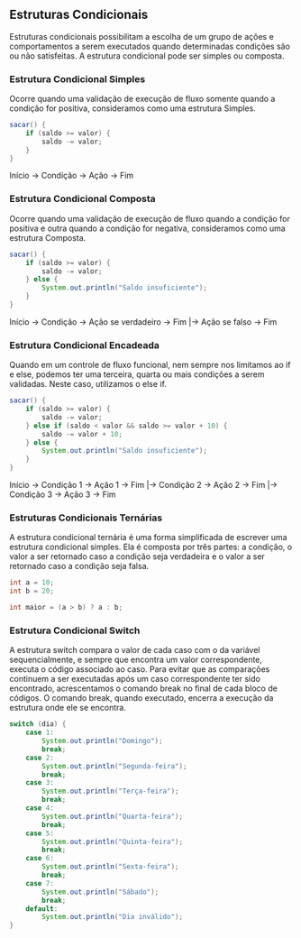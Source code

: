 ## Estruturas Condicionais ##

Estruturas condicionais possibilitam a escolha de um grupo de ações e comportamentos a serem executados quando determinadas condições são ou não satisfeitas. A estrutura condicional pode ser simples ou composta.

### Estrutura Condicional Simples ###
Ocorre quando uma validação de execução de fluxo somente quando a condição for positiva, consideramos como uma estrutura Simples.

```java
sacar() {
    if (saldo >= valor) {
        saldo -= valor;
    }
}
```
Início -> Condição -> Ação -> Fim

### Estrutura Condicional Composta ###
Ocorre quando uma validação de execução de fluxo quando a condição for positiva e outra quando a condição for negativa, consideramos como uma estrutura Composta.

```java
sacar() {
    if (saldo >= valor) {
        saldo -= valor;
    } else {
        System.out.println("Saldo insuficiente");
    }
}
```
Início -> Condição -> Ação se verdadeiro -> Fim
            |-> Ação se falso -> Fim

### Estrutura Condicional Encadeada ###
Quando em um controle de fluxo funcional, nem sempre nos limitamos ao if e else, podemos ter uma terceira, quarta ou mais condições a serem validadas. Neste caso, utilizamos o else if.

```java
sacar() {
    if (saldo >= valor) {
        saldo -= valor;
    } else if (saldo < valor && saldo >= valor + 10) {
        saldo -= valor + 10;
    } else {
        System.out.println("Saldo insuficiente");
    }
}
```

Início -> Condição 1 -> Ação 1 -> Fim
      |-> Condição 2 -> Ação 2 -> Fim
      |-> Condição 3 -> Ação 3 -> Fim

### Estruturas Condicionais Ternárias ###
A estrutura condicional ternária é uma forma simplificada de escrever uma estrutura condicional simples. Ela é composta por três partes: a condição, o valor a ser retornado caso a condição seja verdadeira e o valor a ser retornado caso a condição seja falsa.

```java
int a = 10;
int b = 20;

int maior = (a > b) ? a : b;
```

### Estrutura Condicional Switch ###
A estrutura switch compara o valor de cada caso com o da variável sequencialmente, e sempre que encontra um valor correspondente, executa o código associado ao caso. Para evitar que as comparações continuem a ser executadas após um caso correspondente ter sido encontrado, acrescentamos o comando break no final de cada bloco de códigos. O comando break, quando executado, encerra a execução da estrutura onde ele se encontra.

```java
switch (dia) {
    case 1:
        System.out.println("Domingo");
        break;
    case 2:
        System.out.println("Segunda-feira");
        break;
    case 3:
        System.out.println("Terça-feira");
        break;
    case 4:
        System.out.println("Quarta-feira");
        break;
    case 5:
        System.out.println("Quinta-feira");
        break;
    case 6:
        System.out.println("Sexta-feira");
        break;
    case 7:
        System.out.println("Sábado");
        break;
    default:
        System.out.println("Dia inválido");
}
```


